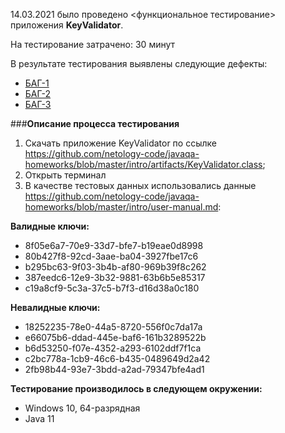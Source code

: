 14.03.2021 было проведено <функциональное тестирование> приложения **KeyValidator**.

На тестирование затрачено: 30 минут

В результате тестирования выявлены следующие дефекты:

* [БАГ-1](https://github.com/Zubareva-Anna/-Java/issues/1)
* [БАГ-2](https://github.com/Zubareva-Anna/-Java/issues/2)
* [БАГ-3](https://github.com/Zubareva-Anna/-Java/issues/3)

###**Описание процесса тестирования**

1. Скачать приложение KeyValidator по ссылке <https://github.com/netology-code/javaqa-homeworks/blob/master/intro/artifacts/KeyValidator.class>;
2. Открыть терминал
3. В качестве тестовых данных использовались данные <https://github.com/netology-code/javaqa-homeworks/blob/master/intro/user-manual.md>:

**Валидные ключи:**

* 8f05e6a7-70e9-33d7-bfe7-b19eae0d8998
* 80b427f8-92cd-3aae-ba04-3927fbe17c6
* b295bc63-9f03-3b4b-af80-969b39f8c262
* 387eedc6-12e9-3b32-9881-63b6b5e85317
* c19a8cf9-5c3a-37c5-b7f3-d16d38a0c180

**Невалидные ключи:**

* 18252235-78e0-44a5-8720-556f0c7da17a
* e66075b6-ddad-445e-baf6-161b3289522b
* b6d53250-f07e-4352-a293-6102ddf7f1ca
* c2bc778a-1cb9-46c6-b435-0489649d2a42
* 2fb98b44-93e7-3bdd-a2ad-79347bfe4ad1

**Тестирование производилось в следующем окружении:**

* Windows 10, 64-разрядная
* Java 11 

